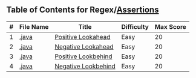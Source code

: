 ## Table of Contents for Regex/[Assertions](https://www.hackerrank.com/domains/regex?filters%5Bsubdomains%5D%5B%5D=assertions)

| #  | File Name                                            | Title                 | Difficulty | Max Score |
| -- | ---------------------------------------------------- | --------------------- | ---------- | --------- |
| 1  | [.java](.java)                                       | [Positive Lookahead]  | Easy       | 20        |
| 2  | [.java](.java)                                       | [Negative Lookahead]  | Easy       | 20        |
| 3  | [.java](.java)                                       | [Positive Lookbehind] | Easy       | 20        |
| 4  | [.java](.java)                                       | [Negative Lookbehind] | Easy       | 20        |

[Positive Lookahead]: https://www.hackerrank.com/challenges/positive-lookahead/problem
[Negative Lookahead]: https://www.hackerrank.com/challenges/negative-lookahead/problem
[Positive Lookbehind]: https://www.hackerrank.com/challenges/positive-lookbehind/problem
[Negative Lookbehind]: https://www.hackerrank.com/challenges/negative-lookbehind/problem
